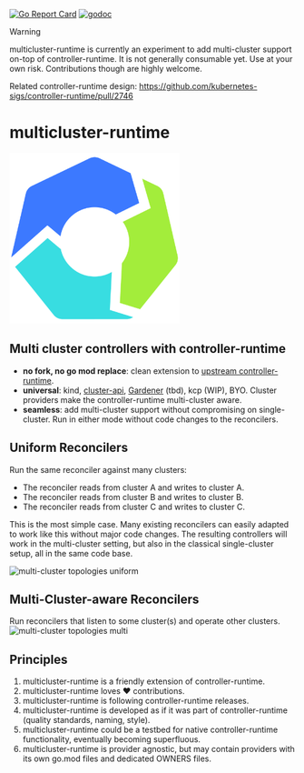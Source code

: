 [![Go Report Card](https://goreportcard.com/badge/github.com/multicluster-runtime/multicluster-runtime)](https://goreportcard.com/report/github.com/multicluster-runtime/multicluster-runtime)
[![godoc](https://pkg.go.dev/badge/github.com/multicluster-runtime/multicluster-runtime)](https://pkg.go.dev/github.com/multicluster-runtime/multicluster-runtime)

> [!WARNING]
> multicluster-runtime is currently an experiment to add multi-cluster support on-top of controller-runtime. It is not generally consumable yet. Use at your own risk. Contributions though are highly welcome.
>
> Related controller-runtime design: https://github.com/kubernetes-sigs/controller-runtime/pull/2746

# multicluster-runtime

<img src="./contrib/logo/logo.png" width="300"/>

## Multi cluster controllers with controller-runtime

- **no fork, no go mod replace**: clean extension to [upstream controller-runtime](https://github.com/kubernetes-sigs/controller-runtime).
- **universal**: kind, [cluster-api](https://github.com/kubernetes-sigs/cluster-api), [Gardener](https://gardener.cloud/) (tbd), kcp (WIP), BYO. Cluster providers make the controller-runtime multi-cluster aware.
- **seamless**: add multi-cluster support without compromising on single-cluster. Run in either mode without code changes to the reconcilers. 

## Uniform Reconcilers

Run the same reconciler against many clusters:
- The reconciler reads from cluster A and writes to cluster A.
- The reconciler reads from cluster B and writes to cluster B.
- The reconciler reads from cluster C and writes to cluster C.

This is the most simple case. Many existing reconcilers can easily adapted to work like this without major code changes. The resulting controllers will work in the multi-cluster setting, but also in the classical single-cluster setup, all in the same code base.

![multi-cluster topologies uniform](https://github.com/user-attachments/assets/b91a3aac-6a1c-481e-8961-2f25605aeffe)

## Multi-Cluster-aware Reconcilers

Run reconcilers that listen to some cluster(s) and operate other clusters.
![multi-cluster topologies multi](https://github.com/user-attachments/assets/d7e37c39-66e3-4912-89ac-5441f0ad5669)

## Principles

1. multicluster-runtime is a friendly extension of controller-runtime.
2. multicluster-runtime loves ❤️ contributions.
3. multicluster-runtime is following controller-runtime releases.
4. multicluster-runtime is developed as if it was part of controller-runtime (quality standards, naming, style).
5. multicluster-runtime could be a testbed for native controller-runtime functionality, eventually becoming superfluous.
6. multicluster-runtime is provider agnostic, but may contain providers with its own go.mod files and dedicated OWNERS files.
